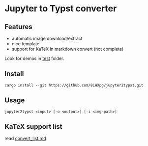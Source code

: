 # Jupyter to Typst converter

## Features

- automatic image download/extract
- nice template
- support for KaTeX in markdown convert (not complete)

Look for demos in [test](test) folder.

## Install

```
cargo install --git https://github.com/8LWXpg/jupyter2typst.git
```

## Usage

```
jupyter2typst <input> [-o <output>] [-i <img-path>]
```

## KaTeX support list

read [convert_list.md](convert_list.md)
